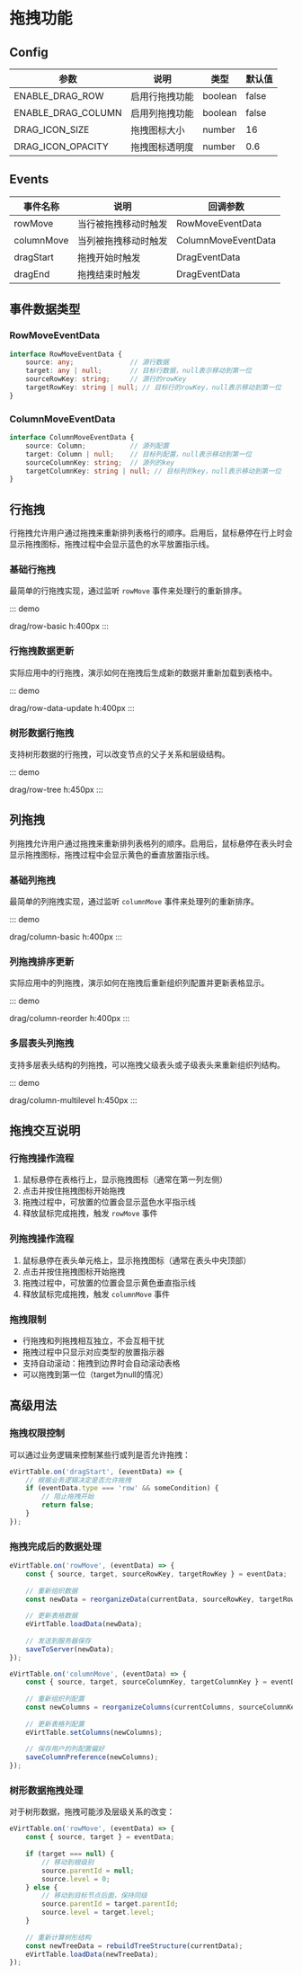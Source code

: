 # 拖拽功能

## Config

| 参数              | 说明               | 类型    | 默认值 |
| ----------------- | ------------------ | ------- | ------ |
| ENABLE_DRAG_ROW   | 启用行拖拽功能     | boolean | false  |
| ENABLE_DRAG_COLUMN| 启用列拖拽功能     | boolean | false  |
| DRAG_ICON_SIZE    | 拖拽图标大小       | number  | 16     |
| DRAG_ICON_OPACITY | 拖拽图标透明度     | number  | 0.6    |

## Events

| 事件名称    | 说明                                 | 回调参数                 |
| ----------- | ------------------------------------ | ------------------------ |
| rowMove     | 当行被拖拽移动时触发                 | RowMoveEventData         |
| columnMove  | 当列被拖拽移动时触发                 | ColumnMoveEventData      |
| dragStart   | 拖拽开始时触发                       | DragEventData            |
| dragEnd     | 拖拽结束时触发                       | DragEventData            |

## 事件数据类型

### RowMoveEventData
```typescript
interface RowMoveEventData {
    source: any;              // 源行数据
    target: any | null;       // 目标行数据，null表示移动到第一位
    sourceRowKey: string;     // 源行的rowKey
    targetRowKey: string | null; // 目标行的rowKey，null表示移动到第一位
}
```

### ColumnMoveEventData
```typescript
interface ColumnMoveEventData {
    source: Column;           // 源列配置
    target: Column | null;    // 目标列配置，null表示移动到第一位
    sourceColumnKey: string;  // 源列的key
    targetColumnKey: string | null; // 目标列的key，null表示移动到第一位
}
```

## 行拖拽

行拖拽允许用户通过拖拽来重新排列表格行的顺序。启用后，鼠标悬停在行上时会显示拖拽图标，拖拽过程中会显示蓝色的水平放置指示线。

### 基础行拖拽

最简单的行拖拽实现，通过监听 `rowMove` 事件来处理行的重新排序。

::: demo

drag/row-basic
h:400px
:::

### 行拖拽数据更新

实际应用中的行拖拽，演示如何在拖拽后生成新的数据并重新加载到表格中。

::: demo

drag/row-data-update
h:400px
:::

### 树形数据行拖拽

支持树形数据的行拖拽，可以改变节点的父子关系和层级结构。

::: demo

drag/row-tree
h:450px
:::

## 列拖拽

列拖拽允许用户通过拖拽来重新排列表格列的顺序。启用后，鼠标悬停在表头时会显示拖拽图标，拖拽过程中会显示黄色的垂直放置指示线。

### 基础列拖拽

最简单的列拖拽实现，通过监听 `columnMove` 事件来处理列的重新排序。

::: demo

drag/column-basic
h:400px
:::

### 列拖拽排序更新

实际应用中的列拖拽，演示如何在拖拽后重新组织列配置并更新表格显示。

::: demo

drag/column-reorder
h:400px
:::

### 多层表头列拖拽

支持多层表头结构的列拖拽，可以拖拽父级表头或子级表头来重新组织列结构。

::: demo

drag/column-multilevel
h:450px
:::

## 拖拽交互说明

### 行拖拽操作流程
1. 鼠标悬停在表格行上，显示拖拽图标（通常在第一列左侧）
2. 点击并按住拖拽图标开始拖拽
3. 拖拽过程中，可放置的位置会显示蓝色水平指示线
4. 释放鼠标完成拖拽，触发 `rowMove` 事件

### 列拖拽操作流程
1. 鼠标悬停在表头单元格上，显示拖拽图标（通常在表头中央顶部）
2. 点击并按住拖拽图标开始拖拽
3. 拖拽过程中，可放置的位置会显示黄色垂直指示线
4. 释放鼠标完成拖拽，触发 `columnMove` 事件

### 拖拽限制
- 行拖拽和列拖拽相互独立，不会互相干扰
- 拖拽过程中只显示对应类型的放置指示器
- 支持自动滚动：拖拽到边界时会自动滚动表格
- 可以拖拽到第一位（target为null的情况）

## 高级用法

### 拖拽权限控制

可以通过业务逻辑来控制某些行或列是否允许拖拽：

```javascript
eVirtTable.on('dragStart', (eventData) => {
    // 根据业务逻辑决定是否允许拖拽
    if (eventData.type === 'row' && someCondition) {
        // 阻止拖拽开始
        return false;
    }
});
```

### 拖拽完成后的数据处理

```javascript
eVirtTable.on('rowMove', (eventData) => {
    const { source, target, sourceRowKey, targetRowKey } = eventData;
    
    // 重新组织数据
    const newData = reorganizeData(currentData, sourceRowKey, targetRowKey);
    
    // 更新表格数据
    eVirtTable.loadData(newData);
    
    // 发送到服务器保存
    saveToServer(newData);
});

eVirtTable.on('columnMove', (eventData) => {
    const { source, target, sourceColumnKey, targetColumnKey } = eventData;
    
    // 重新组织列配置
    const newColumns = reorganizeColumns(currentColumns, sourceColumnKey, targetColumnKey);
    
    // 更新表格列配置
    eVirtTable.setColumns(newColumns);
    
    // 保存用户的列配置偏好
    saveColumnPreference(newColumns);
});
```

### 树形数据拖拽处理

对于树形数据，拖拽可能涉及层级关系的改变：

```javascript
eVirtTable.on('rowMove', (eventData) => {
    const { source, target } = eventData;
    
    if (target === null) {
        // 移动到根级别
        source.parentId = null;
        source.level = 0;
    } else {
        // 移动到目标节点后面，保持同级
        source.parentId = target.parentId;
        source.level = target.level;
    }
    
    // 重新计算树形结构
    const newTreeData = rebuildTreeStructure(currentData);
    eVirtTable.loadData(newTreeData);
});
```
